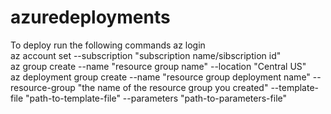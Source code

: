 # azuredeployments
To deploy run the following commands
az login </br>
az account set --subscription "subscription name/sibscription id" </br>
az group create --name "resource group name" --location "Central US" </br> 
az deployment group create --name "resource group deployment name" --resource-group "the name of the resource group you created" --template-file "path-to-template-file" --parameters "path-to-parameters-file" 
